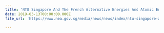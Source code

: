 ```yaml
---
title: 'NTU Singapore And The French Alternative Energies And Atomic Energy Commission Launch Research Centre To Develop Innovative E-Waste Recycling Technologies'
date: 2019-03-13T00:00:00.000Z
file_url: 'https://www.nea.gov.sg/media/news/news/index/ntu-singapore-and-the-french-alternative-energies-and-atomic-energy-commission-launch-research-centre-to-develop-innovative-e-waste-recycling-technologies'

---
```


